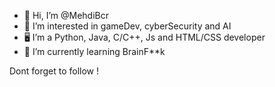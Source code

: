 - 👋 Hi, I’m @MehdiBcr
- 👀 I’m interested in gameDev, cyberSecurity and AI
- 🖥️ I’m a Python, Java, C/C++, Js and HTML/CSS developer
- 🌱 I’m currently learning BrainF**k
<!---
MehdiBcr/MehdiBcr is a ✨ special ✨ repository because its `README.md` (this file) appears on your GitHub profile.
You can click the Preview link to take a look at your changes.
--->
Dont forget to follow !
